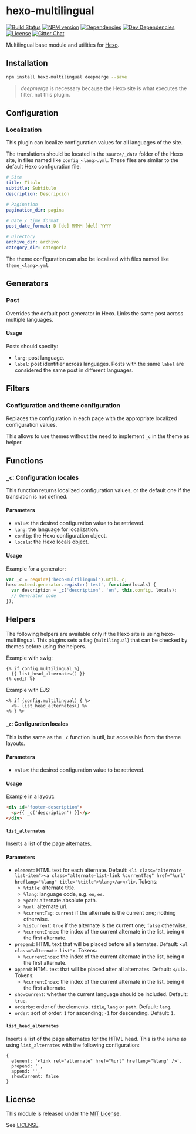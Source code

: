 hexo-multilingual
=================

[![Build Status](https://travis-ci.org/ahaasler/hexo-multilingual.svg?branch=master)](https://travis-ci.org/ahaasler/hexo-multilingual)
[![NPM version](https://badge.fury.io/js/hexo-multilingual.svg)](http://badge.fury.io/js/hexo-multilingual)
[![Dependencies](https://www.bithound.io/github/ahaasler/hexo-multilingual/badges/dependencies.svg)](https://www.bithound.io/github/ahaasler/hexo-multilingual/master/dependencies/npm)
[![Dev Dependencies](https://www.bithound.io/github/ahaasler/hexo-multilingual/badges/devDependencies.svg)](https://www.bithound.io/github/ahaasler/hexo-multilingual/master/dependencies/npm)
[![License](https://img.shields.io/github/license/ahaasler/hexo-multilingual.svg)](LICENSE)
[![Gitter Chat](https://img.shields.io/gitter/room/ahaasler/hexo-multilingual.svg)](https://gitter.im/ahaasler/hexo-multilingual)

Multilingual base module and utilities for [Hexo](http://hexo.io/).

Installation
------------

``` bash
npm install hexo-multilingual deepmerge --save
```

> *deepmerge* is necessary because the Hexo site is what executes the filter,
not this plugin.

Configuration
-------------

### Localization

This plugin can localize configuration values for all languages of the site.

The translations should be located in the `source/_data` folder of the Hexo
site, in files named like `config_<lang>.yml`. These files are similar to the
default Hexo configuration file.

```yaml
# Site
title: Título
subtitle: Subtítulo
description: Descripción

# Pagination
pagination_dir: pagina

# Date / time format
post_date_format: D [de] MMMM [del] YYYY

# Directory
archive_dir: archivo
category_dir: categoria
```

The theme configuration can also be localized with files named like
`theme_<lang>.yml`.

Generators
----------

### Post

Overrides the default post generator in Hexo. Links the same post across
multiple languages.

#### Usage

Posts should specify:

- `lang`: post language.
- `label`: post identifier across languages. Posts with the same `label` are
considered the same post in different languages.

Filters
-------

### Configuration and theme configuration

Replaces the configuration in each page with the appropriate localized
configuration values.

This allows to use themes without the need to implement `_c` in the theme as
helper.

Functions
---------

### `_c`: Configuration locales

This function returns localized configuration values, or the default one if the
translation is not defined.

#### Parameters

- `value`: the desired configuration value to be retrieved.
- `lang`: the language for localization.
- `config`: the Hexo configuration object.
- `locals`: the Hexo locals object.

#### Usage

Example for a generator:

```javascript
var _c = require('hexo-multilingual').util._c;
hexo.extend.generator.register('test', function(locals) {
  var description = _c('description', 'en', this.config, locals);
  // Generator code
});
```

Helpers
-------

The following helpers are available only if the Hexo site is using
hexo-multilingual. This plugins sets a flag (`multilingual`) that can be
checked by themes before using the helpers.

Example with swig:

```
{% if config.multilingual %}
  {{ list_head_alternates() }}
{% endif %}
```

Example with EJS:

```
<% if (config.multilingual) { %>
  <%- list_head_alternates() %>
<% } %>
```

#### `_c`: Configuration locales

This is the same as the `_c` function in util, but accessible from the theme
layouts.

#### Parameters

- `value`: the desired configuration value to be retrieved.

#### Usage

Example in a layout:

```html
<div id="footer-description">
  <p>{{ _c('description') }}</p>
</div>
```

#### `list_alternates`

Inserts a list of the page alternates.

#### Parameters

- `element`: HTML text for each alternate. Default: `<li class="alternate-list-item"><a class="alternate-list-link %currentTag" href="%url" hreflang="%lang" title="%title">%lang</a></li>`. Tokens:
  - `%title`: alternate title.
  - `%lang`: language code, e.g. `en`, `es`.
  - `%path`: alternate absolute path.
  - `%url`: alternate url.
  - `%currentTag`: `current` if the alternate is the current one; nothing otherwise.
  - `%isCurrent`: `true` if the alternate is the current one; `false` otherwise.
  - `%currentIndex`: the index of the current alternate in the list, being `0` the first alternate.
- `prepend`: HTML text that will be placed before all alternates. Default: `<ul class="alternate-list">`. Tokens:
  - `%currentIndex`: the index of the current alternate in the list, being `0` the first alternate.
- `append`: HTML text that will be placed after all alternates. Default: `</ul>`. Tokens:
  - `%currentIndex`: the index of the current alternate in the list, being `0` the first alternate.
- `showCurrent`: whether the current language should be included. Default: `true`.
- `orderby`: order of the elements. `title`, `lang` or `path`. Default: `lang`.
- `order`: sort of order. `1` for ascending; `-1` for descending. Default: `1`.

#### `list_head_alternates`

Inserts a list of the page alternates for the HTML head. This is the same as
using `list_alternates` with the following configuration:

```
{
  element: '<link rel="alternate" href="%url" hreflang="%lang" />',
  prepend: '',
  append: '',
  showCurrent: false
}
```

License
-------

This module is released under the [MIT License](https://ahaasler.mit-license.org/2015-2016/ "The MIT License").

See [LICENSE](LICENSE "The MIT License").
